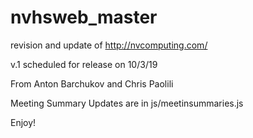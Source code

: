 # nvhsweb_master

revision and update of http://nvcomputing.com/

v.1 scheduled for release on 10/3/19

From Anton Barchukov and Chris Paolili

Meeting Summary Updates are in js/meetinsummaries.js

Enjoy!
